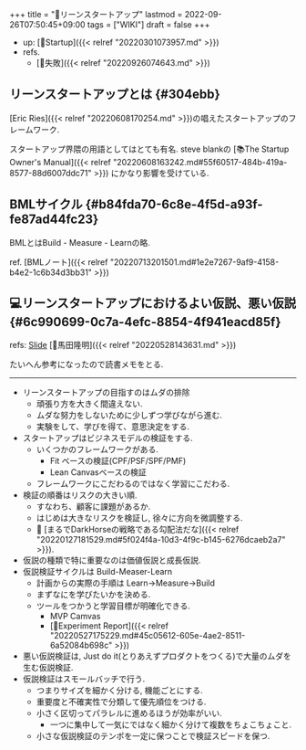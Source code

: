 +++
title = "📝リーンスタートアップ"
lastmod = 2022-09-26T07:50:45+09:00
tags = ["WIKI"]
draft = false
+++

-   up: [📂Startup]({{< relref "20220301073957.md" >}})
-   refs.
    -   [📝失敗]({{< relref "20220926074643.md" >}})


## リーンスタートアップとは {#304ebb}

[Eric Ries]({{< relref "20220608170254.md" >}})の唱えたスタートアップのフレームワーク.

スタートアップ界隈の用語としてはとても有名. steve blankの [📚The Startup Owner's Manual]({{< relref "20220608163242.md#55f60517-484b-419a-8577-88d6007ddc71" >}}) にかなり影響を受けている.


## BMLサイクル {#b84fda70-6c8e-4f5d-a93f-fe87ad44fc23}

BMLとはBuild - Measure - Learnの略.

ref. [BMLノート]({{< relref "20220713201501.md#1e2e7267-9af9-4158-b4e2-1c6b34d3bb31" >}})


## 💻リーンスタートアップにおけるよい仮説、悪い仮説 {#6c990699-0c7a-4efc-8854-4f941eacd85f}

refs: [Slide](https://www.slideshare.net/takaumada/good-hypothesis-for-lean-startup) [👨馬田隆明]({{< relref "20220528143631.md" >}})

たいへん参考になったので読書メモをとる.

---

-   リーンスタートアップの目指すのはムダの排除
    -   頑張り方を大きく間違えない.
    -   ムダな努力をしないために少しずつ学びながら進む.
    -   実験をして、学びを得て、意思決定をする.
-   スタートアップはビジネスモデルの検証をする.
    -   いくつかのフレームワークがある.
        -   Fit ベースの検証(CPF/PSF/SPF/PMF)
        -   Lean Canvasベースの検証
    -   フレームワークにこだわるのではなく学習にこだわる.
-   検証の順番はリスクの大きい順.
    -   すなわち、顧客に課題があるか.
    -   はじめは大きなリスクを検証し, 徐々に方向を微調整する.
    -   🤔 [まるでDarkHorseの戦略である勾配法だな]({{< relref "20220127181529.md#5f024f4a-10d3-4f9c-b145-6276dcaeb2a7" >}}).
-   仮説の種類で特に重要なのは価値仮説と成長仮説.
-   仮説検証サイクルは Build-Measer-Learn
    -   計画からの実際の手順は Learn->Measure->Build
    -   まずなにを学びたいかを決める.
    -   ツールをつかうと学習目標が明確化できる.
        -   MVP Camvas
        -   [📝Experiment Report]({{< relref "20220527175229.md#45c05612-605e-4ae2-8511-6a52084b698c" >}})
-   悪い仮説検証は, Just do it(とりあえずプロダクトをつくる)で大量のムダを生む仮説検証.
-   仮説検証はスモールバッチで行う.
    -   つまりサイズを細かく分ける, 機能ごとにする.
    -   重要度と不確実性で分類して優先順位をつける.
    -   小さく区切ってパラレルに進めるほうが効率がいい.
        -   一つに集中して一気にではなく細かく分けて複数をちょこちょこと.
    -   小さな仮説検証のテンポを一定に保つことで検証スピードを保つ.
